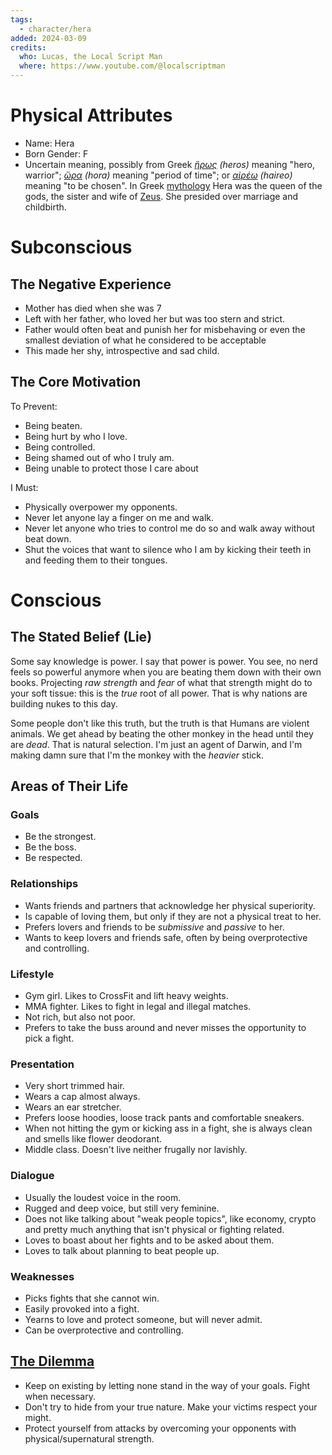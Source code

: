 ```yaml
---
tags:
  - character/hera
added: 2024-03-09
credits:
  who: Lucas, the Local Script Man
  where: https://www.youtube.com/@localscriptman
---
```


# Physical Attributes

- Name: Hera
- Born Gender: F
- Uncertain meaning, possibly from Greek _[ἥρως](https://www.behindthename.com/support/transcribe?type=GR&target=h%28%27rws) (heros)_ meaning "hero, warrior"; _[ὥρα](https://www.behindthename.com/support/transcribe?type=GR&target=w%28%27ra) (hora)_ meaning "period of time"; or _[αἱρέω](https://www.behindthename.com/support/transcribe?type=GR&target=ai%28re%27w) (haireo)_ meaning "to be chosen". In Greek [mythology](https://www.behindthename.com/glossary/view/mythology) Hera was the queen of the gods, the sister and wife of [Zeus](https://www.behindthename.com/name/zeus). She presided over marriage and childbirth.

# Subconscious

## The Negative Experience

- Mother has died when she was 7
- Left with her father, who loved her but was too stern and strict.
- Father would often beat and punish her for misbehaving or even the smallest deviation of what he considered to be acceptable
- This made her shy, introspective and sad child.

## The Core Motivation

To Prevent:
- Being beaten.
- Being hurt by who I love.
- Being controlled.
- Being shamed out of who I truly am.
- Being unable to protect those I care about

I Must:
- Physically overpower my opponents.
- Never let anyone lay a finger on me and walk.
- Never let anyone who tries to control me do so and walk away without beat down.
- Shut the voices that want to silence who I am by kicking their teeth in and feeding them to their tongues.

# Conscious

## The Stated Belief (Lie)

Some say knowledge is power. I say that power is power. You see, no nerd feels so powerful anymore when you are beating them down with their own books. Projecting *raw strength* and *fear* of what that strength might do to your soft tissue: this is the *true* root of all power. That is why nations are building nukes to this day.

Some people don't like this truth, but the truth is that Humans are violent animals. We get ahead by beating the other monkey in the head until they are *dead*. That is natural selection. I'm just an agent of Darwin, and I'm making damn sure that I'm the monkey with the *heavier* stick.

## Areas of Their Life

### Goals

- Be the strongest.
- Be the boss.
- Be respected.

### Relationships

- Wants friends and partners that acknowledge her physical superiority.
- Is capable of loving them, but only if they are not a physical treat to her.
- Prefers lovers and friends to be *submissive* and *passive* to her.
- Wants to keep lovers and friends safe, often by being overprotective and controlling.

### Lifestyle

- Gym girl. Likes to CrossFit and lift heavy weights.
- MMA fighter. Likes to fight in legal and illegal matches.
- Not rich, but also not poor.
- Prefers to take the buss around and never misses the opportunity to pick a fight.

### Presentation

- Very short trimmed hair.
- Wears a cap almost always.
- Wears an ear stretcher.
- Prefers loose hoodies, loose track pants and comfortable sneakers.
- When not hitting the gym or kicking ass in a fight, she is always clean and smells like flower deodorant.
- Middle class. Doesn't live neither frugally nor lavishly.

### Dialogue

- Usually the loudest voice in the room.
- Rugged and deep voice, but still very feminine.
- Does not like talking about "weak people topics", like economy, crypto and pretty much anything that isn't physical or fighting related.
- Loves to boast about her fights and to be asked about them.
- Loves to talk about planning to beat people up.

### Weaknesses

- Picks fights that she cannot win.
- Easily provoked into a fight.
- Yearns to love and protect someone, but will never admit.
- Can be overprotective and controlling.

## [The Dilemma](setting_and_themes.md#^476916)

- Keep on existing by letting none stand in the way of your goals. Fight when necessary.
- Don't try to hide from your true nature. Make your victims respect your might.
- Protect yourself from attacks by overcoming your opponents with physical/supernatural strength.